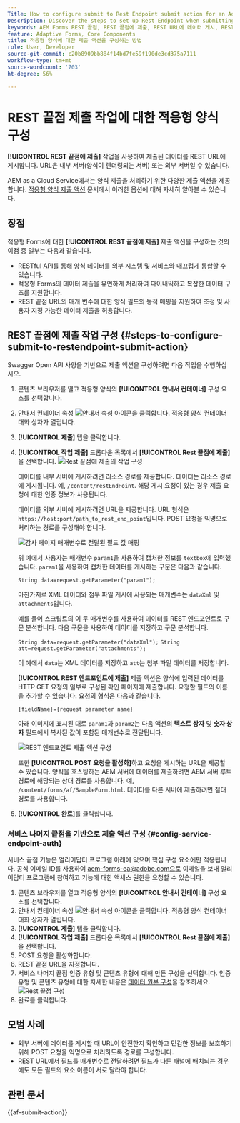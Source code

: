 ```yaml
---
Title: How to configure submit to Rest Endpoint submit action for an Adaptive Form?
Description: Discover the steps to set up Rest Endpoint when submitting an Adaptive Form.
keywords: AEM Forms REST 끝점, REST 끝점에 제출, REST URL에 데이터 게시, REST 끝점 작업 구성
feature: Adaptive Forms, Core Components
title: 적응형 양식에 대한 제출 액션을 구성하는 방법
role: User, Developer
source-git-commit: c20b8909bb884f14bd7fe59f190de3cd375a7111
workflow-type: tm+mt
source-wordcount: '703'
ht-degree: 56%

---
```


# REST 끝점 제출 작업에 대한 적응형 양식 구성

**[!UICONTROL REST 끝점에 제출]** 작업을 사용하여 제출된 데이터를 REST URL에 게시합니다. URL은 내부 서버(양식이 렌더링되는 서버) 또는 외부 서버일 수 있습니다.

AEM as a Cloud Service에서는 양식 제출을 처리하기 위한 다양한 제출 액션을 제공합니다. [적응형 양식 제출 액션](/help/forms/configure-submit-actions-core-components.md) 문서에서 이러한 옵션에 대해 자세히 알아볼 수 있습니다.

## 장점

적응형 Forms에 대한 **[!UICONTROL REST 끝점에 제출]** 제출 액션을 구성하는 것의 이점 중 일부는 다음과 같습니다.

* RESTful API를 통해 양식 데이터를 외부 시스템 및 서비스와 매끄럽게 통합할 수 있습니다.
* 적응형 Forms의 데이터 제출을 유연하게 처리하여 다이내믹하고 복잡한 데이터 구조를 지원합니다.
* REST 끝점 URL의 매개 변수에 대한 양식 필드의 동적 매핑을 지원하여 조정 및 사용자 지정 가능한 데이터 제출을 허용합니다.


## REST 끝점에 제출 작업 구성 {#steps-to-configure-submit-to-restendpoint-submit-action}

Swagger Open API 사양을 기반으로 제출 액션을 구성하려면 다음 작업을 수행하십시오.

1. 콘텐츠 브라우저를 열고 적응형 양식의 **[!UICONTROL 안내서 컨테이너]** 구성 요소를 선택합니다.
1. 안내서 컨테이너 속성 ![안내서 속성](/help/forms/assets/configure-icon.svg) 아이콘을 클릭합니다. 적응형 양식 컨테이너 대화 상자가 열립니다.
1. **[!UICONTROL 제출]** 탭을 클릭합니다.
1. **[!UICONTROL 작업 제출]** 드롭다운 목록에서 **[!UICONTROL Rest 끝점에 제출]**&#x200B;을 선택합니다.
   ![Rest 끝점에 제출의 작업 구성](/help/forms/assets/submit-action-restendpoint.png)

   데이터를 내부 서버에 게시하려면 리소스 경로를 제공합니다. 데이터는 리소스 경로에 게시됩니다. 예, `/content/restEndPoint`. 해당 게시 요청이 있는 경우 제출 요청에 대한 인증 정보가 사용됩니다.

   데이터를 외부 서버에 게시하려면 URL을 제공합니다. URL 형식은 `https://host:port/path_to_rest_end_point`입니다. POST 요청을 익명으로 처리하는 경로를 구성해야 합니다.

   ![감사 페이지 매개변수로 전달된 필드 값 매핑](assets/post-enabled-actionconfig.png)

   위 예에서 사용자는 매개변수 `param1`을 사용하여 캡처한 정보를 `textbox`에 입력했습니다. `param1`을 사용하여 캡처한 데이터를 게시하는 구문은 다음과 같습니다.

   `String data=request.getParameter("param1");`

   마찬가지로 XML 데이터와 첨부 파일 게시에 사용되는 매개변수는 `dataXml` 및 `attachments`입니다.

   예를 들어 스크립트의 이 두 매개변수를 사용하여 데이터를 REST 엔드포인트로 구문 분석합니다. 다음 구문을 사용하여 데이터를 저장하고 구문 분석합니다.

   `String data=request.getParameter("dataXml");`
   `String att=request.getParameter("attachments");`

   이 예에서 `data`는 XML 데이터를 저장하고 `att`는 첨부 파일 데이터를 저장합니다.

   **[!UICONTROL REST 엔드포인트에 제출]** 제출 액션은 양식에 입력된 데이터를 HTTP GET 요청의 일부로 구성된 확인 페이지에 제출합니다. 요청할 필드의 이름을 추가할 수 있습니다. 요청의 형식은 다음과 같습니다.

   `{fieldName}={request parameter name}`

   아래 이미지에 표시된 대로 `param1`과 `param2`는 다음 액션의 **텍스트 상자** 및 **숫자 상자** 필드에서 복사된 값이 포함된 매개변수로 전달됩니다.

   ![REST 엔드포인트 제출 액션 구성](assets/action-config.png)

   또한 **[!UICONTROL POST 요청을 활성화]**&#x200B;하고 요청을 게시하는 URL을 제공할 수 있습니다. 양식을 호스팅하는 AEM 서버에 데이터를 제출하려면 AEM 서버 루트 경로에 해당되는 상대 경로를 사용합니다. 예, `/content/forms/af/SampleForm.html`. 데이터를 다른 서버에 제출하려면 절대 경로를 사용합니다.

1. **[!UICONTROL 완료]**&#x200B;를 클릭합니다.

### 서비스 나머지 끝점을 기반으로 제출 액션 구성 {#config-service-endpoint-auth}

<span class="preview"> 서비스 끝점 기능은 얼리어답터 프로그램 아래에 있으며 핵심 구성 요소에만 적용됩니다. 공식 이메일 ID를 사용하여 aem-forms-ea@adobe.com으로 이메일을 보내 얼리 어답터 프로그램에 참여하고 기능에 대한 액세스 권한을 요청할 수 있습니다. </span>

1. 콘텐츠 브라우저를 열고 적응형 양식의 **[!UICONTROL 안내서 컨테이너]** 구성 요소를 선택합니다.
1. 안내서 컨테이너 속성 ![안내서 속성](/help/forms/assets/configure-icon.svg) 아이콘을 클릭합니다. 적응형 양식 컨테이너 대화 상자가 열립니다.
1. **[!UICONTROL 제출]** 탭을 클릭합니다.
1. **[!UICONTROL 작업 제출]** 드롭다운 목록에서 **[!UICONTROL Rest 끝점에 제출]**&#x200B;을 선택합니다.
1. POST 요청을 활성화합니다.
1. REST 끝점 URL을 지정합니다.
1. 서비스 나머지 끝점 인증 유형 및 콘텐츠 유형에 대해 만든 구성을 선택합니다. 인증 유형 및 콘텐츠 유형에 대한 자세한 내용은 [데이터 원본 구성](/help/forms/configure-data-sources.md#configure-restful-services-using-service-endpoint-configure-restful-services-service-endpoint)을 참조하세요.
   ![Rest 끝점 구성](assets/rest-service-endpoint-config.png)
1. 완료를 클릭합니다.

## 모범 사례

* 외부 서버에 데이터를 게시할 때 URL이 안전한지 확인하고 민감한 정보를 보호하기 위해 POST 요청을 익명으로 처리하도록 경로를 구성합니다.
* REST URL에서 필드를 매개변수로 전달하려면 필드가 다른 패널에 배치되는 경우에도 모든 필드의 요소 이름이 서로 달라야 합니다.

## 관련 문서

{{af-submit-action}}
